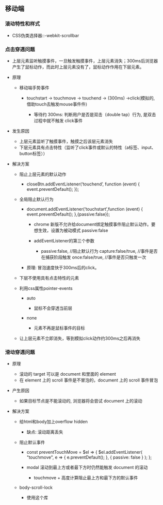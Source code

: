 ## 移动端

### 滚动特性和样式

- CSS伪类选择器::-webkit-scrollbar

### 点击穿透问题

- 上层元素监听触摸事件，一旦触发触摸事件，上层元素消失；300ms后浏览器产生了鼠标动作，而此时上层元素没有了，鼠标动作作用在下层元素。
- 原理

	- 移动端手势事件

		- touchstart -> touchmove -> touchend -> (300ms) ->click(模拟的, 借助touch去触发mouse事件件)

			- 等待约 300ms: 判断用户是否是双击（double tap）行为, 是双击过程中就不触发 click事件

- 发生原因

	- 上层元素监听了触摸事件，触摸之后该层元素消失
	- 下层元素具有点击特性（监听了click事件或默认的特性（a标签、input、button标签））

- 解决方案

	- 阻止上层元素的默认动作

		- closeBtn.addEventListener(‘touchend’, function (event) {
      event.preventDefault();
});

	- 全局阻止默认行为

		- document.addEventListener(‘touchstart’,function (event) {
      event.preventDefault();
},{passive:false});

			- chrome 新版不允许给document绑定触摸事件阻止默认动作。要想生效，设置为被动模式 passive:false
			- addEventListener的第三个参数

				- passive:false,        //阻止默认行为
capture:false/true,   //事件是否在捕获阶段触发
once:false/true,      //事件是否只触发一次

		- 原理: 冒泡速度快于300ms后的click。

	- 下层不使用具有点击特性的元素
	- 利用css属性pointer-events

		- auto

			- 鼠标不会穿透当前层

		- none

			- 元素不再是鼠标事件的目标

	- 让上层元素不立即消失，等到模拟click动作约300ms之后再消失

### 滑动穿透问题

- 原理

	- 滚动的 target 可以是 document 和里面的 element
	- 在 element 上的 scroll 事件是不冒泡的，document 上的 scroll 事件冒泡

- 产生原因

	- 如果目标节点是不能滚动的, 浏览器将会尝试 document 上的滚动

- 解决方案

	- 给html和body加上overflow hidden

		- 缺点: 滚动距离丢失

	- 阻止默认事件

		- const preventTouchMove = $el => {
  $el.addEventListener(
    "touchmove",
    e => {
      e.preventDefault();
    },
    { passive: false }
  );
};
		- modal 滚动到最上方或者最下方时仍然能触发 document 的滚动

			- touchmove + 高度计算阻止最上方和最下方的默认事件

	- body-scroll-lock

		- 使用这个库
